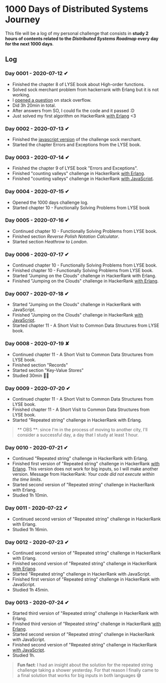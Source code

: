 # 1000 Days of Distributed Systems Journey

This file will be a log of my personal challenge that consists in **study 2 hours of contents related to the _Distributed Systems Roadmap_ every day for the next 1000 days**.

## Log

### Day 0001 - 2020-07-12 ✔

- Finished the chapter 8 of LYSE book about High-order functions.
- Solved sock merchant problem from hackerrank with Erlang but it is not working.
- I [opened a question](https://stackoverflow.com/questions/62860961/exception-error-in-function-listsfoldl-3-lists-erl-line-1263) on stack overflow.
- Did 3h 20min in total.
- After answers from SO, I could fix the code and it passed :D
- Just solved my first algorithm on HackerRank [with Erlang](https://github.com/ericdouglas/algorithms-and-data-structures/blob/master/hackerrank/interview-preparation-kit/warmup-challenges/sock-merchant/erlang/sock_merchant.erl) <3

### Day 0002 - 2020-07-13 ✔

- Finished the [javascript version](https://github.com/ericdouglas/algorithms-and-data-structures/tree/master/hackerrank/interview-preparation-kit/warmup-challenges/sock-merchant/javascript) of the challenge sock merchant.
- Started the chapter Errors and Exceptions from the LYSE book.

### Day 0003 - 2020-07-14 ✔

- Finished the chapter 9 of LYSE book "Errors and Exceptions".
- Finished "counting valleys" challenge in HackerRank [with Erlang](https://github.com/ericdouglas/algorithms-and-data-structures/blob/master/hackerrank/interview-preparation-kit/warmup-challenges/counting-valleys/erlang/counting_valleys.erl).
- Finished "counting valleys" challenge in HackerRank [with JavaScript](https://github.com/ericdouglas/algorithms-and-data-structures/tree/master/hackerrank/interview-preparation-kit/warmup-challenges/counting-valleys/javascript).

### Day 0004 - 2020-07-15 ✔

- Opened the 1000 days challenge log.
- Started chapter 10 - Functionally Solving Problems from LYSE book

### Day 0005 - 2020-07-16 ✔

- Continued chapter 10 - Functionally Solving Problems from LYSE book.
- Finished section _Reverse Polish Notation Calculator_.
- Started section _Heathrow to London_.

### Day 0006 - 2020-07-17 ✔

- Continued chapter 10 - Functionally Solving Problems from LYSE book.
- Finished chapter 10 - Functionally Solving Problems from LYSE book.
- Started "Jumping on the Clouds" challenge in HackerRank with Erlang.
- Finished "Jumping on the Clouds" challenge in HackerRank [with Erlang](https://github.com/ericdouglas/algorithms-and-data-structures/tree/master/hackerrank/interview-preparation-kit/warmup-challenges/jumping-on-the-clouds/erlang).

### Day 0007 - 2020-07-18 ✔

- Started "Jumping on the Clouds" challenge in HackerRank with JavaScript.
- Finished "Jumping on the Clouds" challenge in HackerRank [with JavaScript](https://github.com/ericdouglas/algorithms-and-data-structures/tree/master/hackerrank/interview-preparation-kit/warmup-challenges/jumping-on-the-clouds/javascript).
- Started chapter 11 - A Short Visit to Common Data Structures from LYSE book.

### Day 0008 - 2020-07-19 ✘

- Continued chapter 11 - A Short Visit to Common Data Structures from LYSE book.
- Finished section "Records"
- Started section "Key-Value Stores"
- Studied 30min 👎🏽

### Day 0009 - 2020-07-20 ✔

- Continued chapter 11 - A Short Visit to Common Data Structures from LYSE book.
- Finished chapter 11 - A Short Visit to Common Data Structures from LYSE book.
- Started "Repeated string" challenge in HackerRank with Erlang.

> ** OBS **: since I'm in the process of moving to another city, I'll consider a successful day, a day that I study at least 1 hour.

### Day 0010 - 2020-07-21 ✔

- Continued "Repeated string" challenge in HackerRank with Erlang.
- Finished first version of "Repeated string" challenge in HackerRank [with Erlang](https://github.com/ericdouglas/algorithms-and-data-structures/blob/master/hackerrank/interview-preparation-kit/warmup-challenges/repeated-string/erlang/repeat.erl). This version does not work for big inputs, so I will make another version. Message from HackerRank: _Your code did not execute within the time limits_.
- Started second version of "Repeated string" challenge in HackerRank with Erlang.
- Studied 1h 10min.

### Day 0011 - 2020-07-22 ✔

- Continued second version of "Repeated string" challenge in HackerRank with Erlang.
- Studied 1h 16min.

### Day 0012 - 2020-07-23 ✔

- Continued second version of "Repeated string" challenge in HackerRank with Erlang.
- Finished second version of "Repeated string" challenge in HackerRank [with Erlang](https://github.com/ericdouglas/algorithms-and-data-structures/tree/master/hackerrank/interview-preparation-kit/warmup-challenges/repeated-string/erlang).
- Started "Repeated string" challenge in HackerRank with JavaScript.
- Finished first version of "Repeated string" challenge in HackerRank with JavaScript.
- Studied 1h 45min.

### Day 0013 - 2020-07-24 ✔

- Started third version of "Repeated string" challenge in HackerRank with Erlang.
- Finished third version of "Repeated string" challenge in HackerRank [with Erlang](https://github.com/ericdouglas/algorithms-and-data-structures/tree/master/hackerrank/interview-preparation-kit/warmup-challenges/repeated-string/erlang).
- Started second version of "Repeated string" challenge in HackerRank with JavaScript.
- Finished second version of "Repeated string" challenge in HackerRank [with JavaScript](https://github.com/ericdouglas/algorithms-and-data-structures/tree/master/hackerrank/interview-preparation-kit/warmup-challenges/repeated-string/javascript).
- Studied 1h.

> **Fun fact**: I had an insight about the solution for the repeated string challenge taking a shower yesterday. For that reason I finally came to a final solution that works for big inputs in both languages 😅

